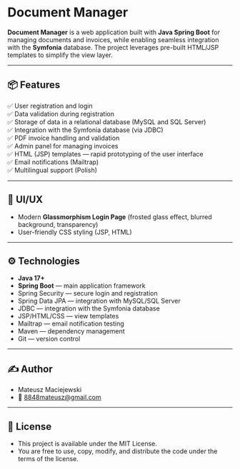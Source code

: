 # Document Manager

**Document Manager** is a web application built with **Java Spring Boot** for managing documents and invoices, while enabling seamless integration with the **Symfonia** database. The project leverages pre-built HTML/JSP templates to simplify the view layer.

---

## 📦 Features

✅ User registration and login  
✅ Data validation during registration  
✅ Storage of data in a relational database (MySQL and SQL Server)  
✅ Integration with the Symfonia database (via JDBC)  
✅ PDF invoice handling and validation  
✅ Admin panel for managing invoices  
✅ HTML (JSP) templates — rapid prototyping of the user interface  
✅ Email notifications (Mailtrap)  
✅ Multilingual support (Polish)

---

## 🎨 UI/UX

- Modern **Glassmorphism Login Page** (frosted glass effect, blurred background, transparency)
- User-friendly CSS styling (JSP, HTML)

---

## ⚙️ Technologies

- **Java 17+**
- **Spring Boot** — main application framework
- Spring Security — secure login and registration
- Spring Data JPA — integration with MySQL/SQL Server
- JDBC — integration with the Symfonia database
- JSP/HTML/CSS — view templates
- Mailtrap — email notification testing
- Maven — dependency management
- Git — version control

---

## ✍️ Author

- Mateusz Maciejewski
- 📧 8848mateusz@gmail.com

---

## 📝 License

- This project is available under the MIT License.  
- You are free to use, copy, modify, and distribute the code under the terms of the license.

